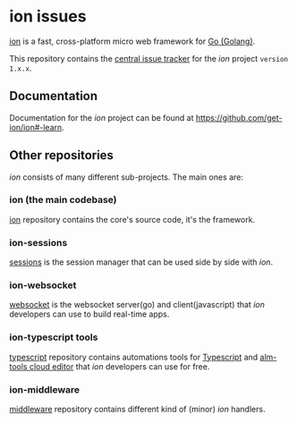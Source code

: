 # ion issues

[ion](https://github.com/get-ion/ion) is a fast, cross-platform micro web framework for [Go (Golang)](https://golang.org).

This repository contains the [central issue
tracker](https://github.com/get-ion/issues-v1/issues) for the _ion_ project `version 1.x.x`.

## Documentation

Documentation for the _ion_ project can be found at
<https://github.com/get-ion/ion#-learn>.

## Other repositories

_ion_ consists of many different sub-projects. The main ones are:

### ion (the main codebase)

[ion](https://github.com/get-ion/ion) repository contains the core's source code, it's the framework.

### ion-sessions

[sessions](https://github.com/get-ion/sessions) is the session manager that can be used side by side with _ion_.

### ion-websocket

[websocket](https://github.com/get-ion/websocket) is the websocket server(go) and client(javascript) that _ion_ developers can use to build real-time apps.

### ion-typescript tools

[typescript](https://github.com/get-ion/typescript) repository contains automations tools for [Typescript](http://www.typescriptlang.org/) and [alm-tools cloud editor](http://alm.tools/) that _ion_ developers can use for free.

### ion-middleware

[middleware](https://github.com/get-ion/middleware) repository contains different kind of (minor) _ion_ handlers.


